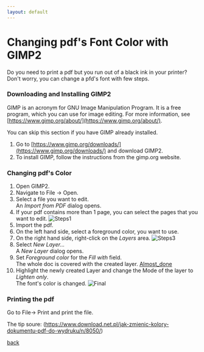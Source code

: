 ```yaml
---
layout: default
---
```


# Changing pdf's Font Color with GIMP2

Do you need to print a pdf but you run out of a black ink in your printer? Don't worry, you can change a pfd's font with few steps.

### Downloading and Installing GIMP2

GIMP is an acronym for GNU Image Manipulation Program. It is a free program, which you can use for image editing. For more information, see [https://www.gimp.org/about/](https://www.gimp.org/about/).

You can skip this section if you have GIMP already installed.

1. Go to [https://www.gimp.org/downloads/](https://www.gimp.org/downloads/) and download GIMP2. 
1. To install GIMP, follow the instructions from the gimp.org website.

### Changing pdf's Color

1. Open GIMP2.
1. Navigate to File -> Open.
1. Select a file you want to edit. <br/>
An _Import from PDF_ dialog opens.
1. If your pdf contains more than 1 page, you can select the pages that you want to edit.
![Steps1](https://github.com/Justyna1Adam/dots-hyphens-hashes/blob/master/images/screenshot11.png?raw=true)
1. Import the pdf.
1. On the left hand side, select a foreground color, you want to use.
1. On the right hand side, right-click on the _Layers_ area.
![Steps3](https://github.com/Justyna1Adam/dots-hyphens-hashes/blob/master/images/screenshot22.png?raw=true)
1. Select _New Layer..._ <br/>
A _New Layer_ dialog opens.
1. Set _Foreground color_ for the _Fill with_ field. <br/>
The whole doc is covered with the created layer.
[Almost_done](https://github.com/Justyna1Adam/dots-hyphens-hashes/blob/master/images/screenshot4.png?raw=true)
1. Highlight the newly created Layer and change the Mode of the layer to _Lighten only_. <br/>
The font's color is changed.
![Final](https://github.com/Justyna1Adam/dots-hyphens-hashes/blob/master/images/screenshot5.png?raw=true)

### Printing the pdf

Go to File-> Print and print the file.


The tip soure: (https://www.download.net.pl/jak-zmienic-kolory-dokumentu-pdf-do-wydruku/n/8050/)

[back](./)

